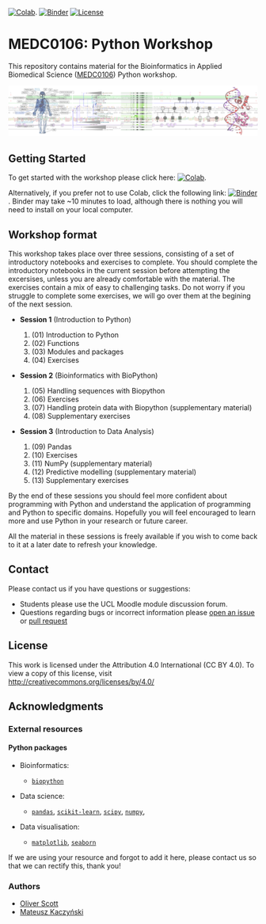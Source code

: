 [![Colab](https://colab.research.google.com/assets/colab-badge.svg)](https://colab.research.google.com/github/MEDC0106/PythonWorkshop).
[![Binder](https://mybinder.org/badge_logo.svg)](https://mybinder.org/v2/gh/MEDC0106/PythonWorkshop/main)
[![License](https://img.shields.io/badge/License-CC%20BY%204.0-lightgrey.svg)](https://github.com/MEDC0106/PythonWorkshop/blob/main/LICENSE)

# MEDC0106: Python Workshop

This repository contains material for the Bioinformatics in Applied Biomedical Science ([MEDC0106](https://www.ucl.ac.uk/module-catalogue/modules/bioinformatics-in-applied-biomedical-science-MEDC0106)) Python workshop.

<p align="center">
  <img src="resources/static/Banner.png" alt="MEDC0106 Banner" width="800"/>
  <br>
</p>

## Getting Started

To get started with the workshop please click here: [![Colab](https://colab.research.google.com/assets/colab-badge.svg)](https://colab.research.google.com/github/MEDC0106/PythonWorkshop).

Alternatively, if you prefer not to use Colab, click the following link: [![Binder](https://mybinder.org/badge_logo.svg)](https://mybinder.org/v2/gh/MEDC0106/PythonWorkshop/main).
Binder may take ~10 minutes to load, although there is nothing you will need to install on your local
computer.

## Workshop format

This workshop takes place over three sessions, consisting of a set of introductory notebooks and exercises to complete.
You should complete the introductory notebooks in the current session before attempting the excersises, unless you are
already comfortable with the material. The exercises contain a mix of easy to challenging tasks. Do not worry if you 
struggle to complete some exercises, we will go over them at the begining of the next session.

- **Session 1** (Introduction to Python)
    1. (01) Introduction to Python
    2. (02) Functions
    3. (03) Modules and packages 
    4. (04) Exercises

- **Session 2** (Bioinformatics with BioPython)
    1. (05) Handling sequences with Biopython
    2. (06) Exercises
    3. (07) Handling protein data with Biopython (supplementary material)
    4. (08) Supplementary exercises

- **Session 3** (Introduction to Data Analysis)
    1. (09) Pandas
    2. (10) Exercises
    3. (11) NumPy (supplementary material)
    4. (12) Predictive modelling (supplementary material)
    5. (13) Supplementary exercises

By the end of these sessions you should feel more confident about programming with Python and understand the application
of programming and Python to specific domains. Hopefully you will feel encouraged to learn more and use
Python in your research or future career.

All the material in these sessions is freely available if you wish to come back to it at a later date to refresh
your knowledge.

## Contact

Please contact us if you have questions or suggestions:

- Students please use the UCL Moodle module discussion forum.
- Questions regarding bugs or incorrect information please [open an issue](https://github.com/MEDC0106/PythonWorkshop/issues) or [pull request](https://github.com/MEDC0106/PythonWorkshop/pulls)

## License

This work is licensed under the Attribution 4.0 International (CC BY 4.0).
To view a copy of this license, visit http://creativecommons.org/licenses/by/4.0/

## Acknowledgments

### External resources

#### Python packages

- Bioinformatics:
    - [`biopython`](https://biopython.org/)
    
- Data science:
    -  [`pandas`](https://pandas.pydata.org/), [`scikit-learn`](https://scikit-learn.org/stable/), [`scipy`](https://scipy.org/), [`numpy`](https://numpy.org/),

- Data visualisation:
    - [`matplotlib`](https://matplotlib.org/), [`seaborn`](https://seaborn.pydata.org/)

If we are using your resource and forgot to add it here, please contact us so that we can rectify this, thank you!

### Authors

- [Oliver Scott](https://github.com/OliverBScott) 
- [Mateusz Kaczyński](https://github.com/ellimilial)
